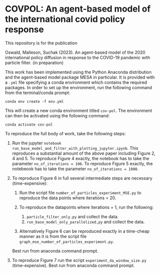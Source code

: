 # COVPOL: An agent-based model of the international covid policy response

This repository is for the publication 

Oswald, Malleson, Suchak (2023). An agent-based model of the 2020 international policy 
diffusion in response to the COVID-19 pandemic with particle filter. (in preparation)

This work has been implemented using the Python Anaconda distribution and the agent-based model package MESA in particular.
It is provided with a `.yml` file specifying a conda environment which contains the required packages.
In order to set up the environment, run the following command from the
terminal/conda prompt:
```
conda env create -f env.yml
```
This will create a new conda environment titled `cov-pol`.
The environment can then be activated using the following command:
```
conda activate cov-pol
```

To reproduce the full body of work, take the following steps:

1. Run the jupyter `notebook run_base_model_and_filter_with_plotting_jupyter.ipynb`.
   This reproduces a substantial amount of the above paper including Figure 2, 4 and 5.
   To reproduce Figure 4 exactly, the notebook has to take the parameter `no_of_iterations = 100`.
   To reproduce Figure 5 exactly, the notebeook has to take the parameter `no_of_iterations = 1000`.
   
2. To reproduce Figure 6 in full several intermediate steps are necessary (time-expensive): 

    1. Run the script file `number_of_particles_experiment_MSE.py` to reproduce the data points where iterations = 20.
    2. To reproduce the datapoints where iterations = 1, run the following:
    
        1. `particle_filter_only.py` and collect the data.
        2. `run_base_model_only_parallelized,py` and collect the data.
    
    3. Alternatively Figure 6 can be reproduced exactly in a time-cheap manner as it is from the script file `graph_mse_number_of_particles_experiment.py`.
     
     Best run from anaconda command prompt.
    
3. To reproduce Figure 7 run the script `experiment_da_window_size.py` (time-expensive). Best run from anaconda command prompt.
